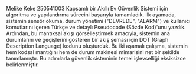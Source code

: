 Melike Keke 
250541003
Kapsamlı bir Akıllı Ev Güvenlik Sistemi için algoritma ve yapılandırma sürecini başarıyla tamamladık. İlk aşamada, sistemin sensör okuma, durum yönetimi ("DEVREDE", "ALARM") ve kullanıcı komutlarını içeren Türkçe ve detaylı Pseudocode (Sözde Kod)'unu yazdık. Ardından, bu mantıksal akışı görselleştirmek amacıyla, sistemin ana durumlarını ve geçişlerini gösteren bir akış şeması için DOT (Graph Description Language) kodunu oluşturduk. Bu iki aşamalı çalışma, sistemin hem kodsal mantığını hem de durum makinesi mimarisini net bir şekilde tanımlamıştır. Bu adımlarla güvenlik sisteminin temel işlevselliği eksiksizce belirlenmiştir.

